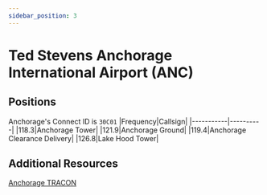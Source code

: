 ```yaml
---
sidebar_position: 3
---
```


# Ted Stevens Anchorage International Airport (ANC)

## Positions
Anchorage's Connect ID is ```30C01```
|Frequency|Callsign|
|-----------|----------|
|118.3|Anchorage Tower|
|121.9|Anchorage Ground|
|119.4|Anchorage Clearance Delivery|
|126.8|Lake Hood Tower|

## Additional Resources
[Anchorage TRACON](docs/sops/tracon/anctracon.md)
